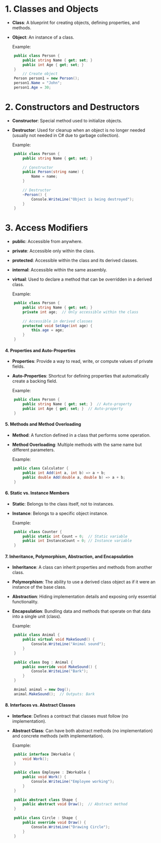 # 1. **Classes and Objects**

- **Class**: A blueprint for creating objects, defining properties, and methods.
- **Object**: An instance of a class.

	Example:
```c#
	public class Person {
		public string Name { get; set; }
		public int Age { get; set; }
	}
		// Create object
	Person person1 = new Person();
	person1.Name = "John";
	person1.Age = 30;
```
# 2. **Constructors and Destructors**

- **Constructor**: Special method used to initialize objects.
    
- **Destructor**: Used for cleanup when an object is no longer needed (usually not needed in C# due to garbage collection).
    
    Example:
```c#
	public class Person {
	    public string Name { get; set; }
	    
	    // Constructor
	    public Person(string name) {
	        Name = name;
	    }
	    
	    // Destructor
	    ~Person() {
	        Console.WriteLine("Object is being destroyed");
	    }
	}
```
# 3. **Access Modifiers**

- **public**: Accessible from anywhere.
    
- **private**: Accessible only within the class.
    
- **protected**: Accessible within the class and its derived classes.
    
- **internal**: Accessible within the same assembly.
    
- **virtual**: Used to declare a method that can be overridden in a derived class.
    
    Example:
```c#
	public class Person	{
		public string Name { get; set; }
		private int age;  // Only accessible within the class
	
		// Accessible in derived classes
		protected void SetAge(int age) {
			this.age = age;
		}
	}
```

#### 4. **Properties and Auto-Properties**

- **Properties**: Provide a way to read, write, or compute values of private fields.
    
- **Auto-Properties**: Shortcut for defining properties that automatically create a backing field.
    
    Example:
```c#
	public class Person {
	    public string Name { get; set; }  // Auto-property
	    public int Age { get; set; }  // Auto-property
	}
```

#### 5. **Methods and Method Overloading**

- **Method**: A function defined in a class that performs some operation.
    
- **Method Overloading**: Multiple methods with the same name but different parameters.
    
    Example:
```c#
	public class Calculator	{
	    public int Add(int a, int b) => a + b;
	    public double Add(double a, double b) => a + b;
	}
```

#### 6. **Static vs. Instance Members**

- **Static**: Belongs to the class itself, not to instances.
    
- **Instance**: Belongs to a specific object instance.
    
    Example:
```c#
	public class Counter {
	    public static int Count = 0;  // Static variable
	    public int InstanceCount = 0; // Instance variable
	}
```

#### 7. **Inheritance, Polymorphism, Abstraction, and Encapsulation**

- **Inheritance**: A class can inherit properties and methods from another class.
    
- **Polymorphism**: The ability to use a derived class object as if it were an instance of the base class.
    
- **Abstraction**: Hiding implementation details and exposing only essential functionality.
    
- **Encapsulation**: Bundling data and methods that operate on that data into a single unit (class).
    
    Example:
```c#
	public class Animal	{
	    public virtual void MakeSound() {
	        Console.WriteLine("Animal sound");
	    }
	}
	
	public class Dog : Animal {
	    public override void MakeSound() {
	        Console.WriteLine("Bark");
	    }
	}
	
	Animal animal = new Dog();
	animal.MakeSound();  // Outputs: Bark
```

#### 8. **Interfaces vs. Abstract Classes**

- **Interface**: Defines a contract that classes must follow (no implementation).
    
- **Abstract Class**: Can have both abstract methods (no implementation) and concrete methods (with implementation).
    
    Example:
```c#
	public interface IWorkable {
	    void Work();
	}
	
	public class Employee : IWorkable {
	    public void Work() {
	        Console.WriteLine("Employee working");
	    }
	}
	
	public abstract class Shape	{
	    public abstract void Draw();  // Abstract method
	}
	
	public class Circle : Shape	{
	    public override void Draw() {
	        Console.WriteLine("Drawing Circle");
	    }
	}
```